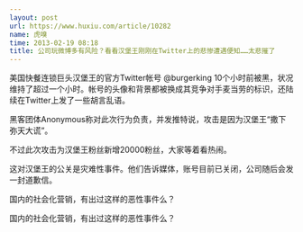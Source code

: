 ```yaml
---
layout: post
url: https://www.huxiu.com/article/10282
name: 虎嗅
time: 2013-02-19 08:18
title: 公司玩微博多有风险？看看汉堡王刚刚在Twitter上的悲惨遭遇便知……太悲摧了
---
```

美国快餐连锁巨头汉堡王的官方Twitter帐号 @burgerking 10个小时前被黑，状况维持了超过一个小时。帐号的头像和背景都被换成其竞争对手麦当劳的标识，还陆续在Twitter上发了一些胡言乱语。

黑客团体Anonymous称对此次行为负责，并发推特说，攻击是因为汉堡王“撒下弥天大谎”。

不过此次攻击为汉堡王粉丝新增20000粉丝，大家等着看热闹。

这对汉堡王的公关是灾难性事件。他们告诉媒体，账号目前已关闭，公司随后会发一封道歉信。

国内的社会化营销，有出过这样的恶性事件么？

国内的社会化营销，有出过这样的恶性事件么？

